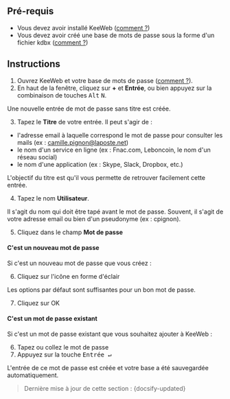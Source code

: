 ## Pré-requis

- Vous devez avoir installé KeeWeb ([comment ?](fr/keeweb-installing.md))
- Vous devez avoir créé une base de mots de passe sous la forme d'un fichier kdbx ([comment ?](fr/keeweb-creating-new-database.md))

## Instructions

1. Ouvrez KeeWeb et votre base de mots de passe ([comment ?](fr/keeweb-opening-database.md)).
2. En haut de la fenêtre, cliquez sur **+** et **Entrée**, ou bien appuyez sur la combinaison de touches <kbd>Alt</kbd> <kbd>N</kbd>.

Une nouvelle entrée de mot de passe sans titre est créée.

3. Tapez le **Titre** de votre entrée. Il peut s'agir de :
  - l'adresse email à laquelle correspond le mot de passe pour consulter les mails (ex : camille.pignon@laposte.net)
  - le nom d'un service en ligne (ex : Fnac.com, Leboncoin, le nom d'un réseau social)
  - le nom d'une application (ex : Skype, Slack, Dropbox, etc.)

L'objectif du titre est qu'il vous permette de retrouver facilement cette entrée.

4. Tapez le nom **Utilisateur**.

Il s'agit du nom qui doit être tapé avant le mot de passe. Souvent, il s'agit de votre adresse email ou bien d'un pseudonyme (ex : cpignon).

5. Cliquez dans le champ **Mot de passe**

<!-- tabs:start -->

#### **C'est un nouveau mot de passe**

Si c'est un nouveau mot de passe que vous créez :

  6. Cliquez sur l'icône en forme d'éclair

Les options par défaut sont suffisantes pour un bon mot de passe.

  7. Cliquez sur OK


#### **C'est un mot de passe existant**

Si c'est un mot de passe existant que vous souhaitez ajouter à KeeWeb :

  6. Tapez ou collez le mot de passe
  7. Appuyez sur la touche <kbd>Entrée &#8629;</kbd>

<!-- tabs:end -->

L'entrée de ce mot de passe est créée et votre base a été sauvegardée automatiquement.

> Dernière mise à jour de cette section : {docsify-updated}
